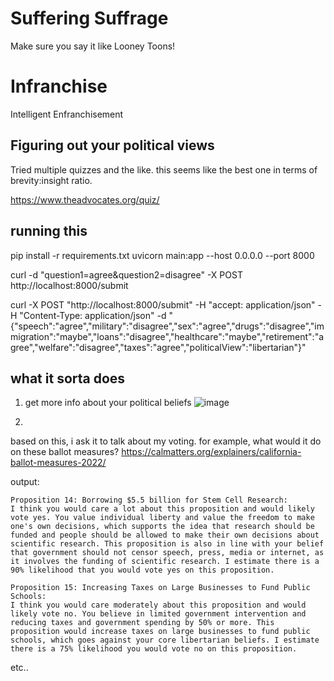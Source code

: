 # Suffering Suffrage

Make sure you say it like Looney Toons!

# Infranchise

Intelligent Enfranchisement


## Figuring out your political views

Tried multiple quizzes and the like. this seems like the best one in terms of brevity:insight ratio.

https://www.theadvocates.org/quiz/


## running this

pip install -r requirements.txt
uvicorn main:app --host 0.0.0.0 --port 8000


curl -d "question1=agree&question2=disagree" -X POST http://localhost:8000/submit

curl -X POST "http://localhost:8000/submit" -H  "accept: application/json" -H  "Content-Type: application/json" -d "{\"speech\":\"agree\",\"military\":\"disagree\",\"sex\":\"agree\",\"drugs\":\"disagree\",\"immigration\":\"maybe\",\"loans\":\"disagree\",\"healthcare\":\"maybe\",\"retirement\":\"agree\",\"welfare\":\"disagree\",\"taxes\":\"agree\",\"politicalView\":\"libertarian\"}"

## what it sorta does

1. get more info about your political beliefs
![image](https://github.com/paulkarayan/sufferingsuffrage/assets/97910476/4578fde9-2e7a-4250-bd54-786c59b92e33)

2. 
based on this, i ask it to talk about my voting. for example, what would it do on these ballot measures? 
https://calmatters.org/explainers/california-ballot-measures-2022/

output:
```
Proposition 14: Borrowing $5.5 billion for Stem Cell Research: 
I think you would care a lot about this proposition and would likely vote yes. You value individual liberty and value the freedom to make one's own decisions, which supports the idea that research should be funded and people should be allowed to make their own decisions about scientific research. This proposition is also in line with your belief that government should not censor speech, press, media or internet, as it involves the funding of scientific research. I estimate there is a 90% likelihood that you would vote yes on this proposition. 

Proposition 15: Increasing Taxes on Large Businesses to Fund Public Schools: 
I think you would care moderately about this proposition and would likely vote no. You believe in limited government intervention and reducing taxes and government spending by 50% or more. This proposition would increase taxes on large businesses to fund public schools, which goes against your core libertarian beliefs. I estimate there is a 75% likelihood you would vote no on this proposition.
```
etc..
